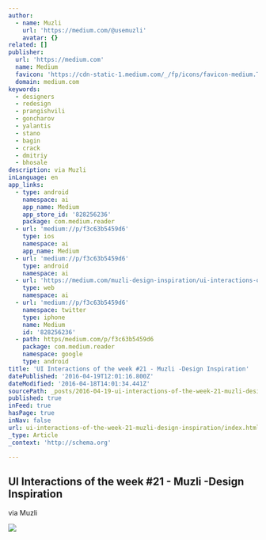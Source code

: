 ```yaml
---
author:
  - name: Muzli
    url: 'https://medium.com/@usemuzli'
    avatar: {}
related: []
publisher:
  url: 'https://medium.com'
  name: Medium
  favicon: 'https://cdn-static-1.medium.com/_/fp/icons/favicon-medium.TAS6uQ-Y7kcKgi0xjcYHXw.ico'
  domain: medium.com
keywords:
  - designers
  - redesign
  - prangishvili
  - goncharov
  - yalantis
  - stano
  - bagin
  - crack
  - dmitriy
  - bhosale
description: via Muzli
inLanguage: en
app_links:
  - type: android
    namespace: ai
    app_name: Medium
    app_store_id: '828256236'
    package: com.medium.reader
  - url: 'medium://p/f3c63b5459d6'
    type: ios
    namespace: ai
    app_name: Medium
  - url: 'medium://p/f3c63b5459d6'
    type: android
    namespace: ai
  - url: 'https://medium.com/muzli-design-inspiration/ui-interactions-of-the-week-21-f3c63b5459d6'
    type: web
    namespace: ai
  - url: 'medium://p/f3c63b5459d6'
    namespace: twitter
    type: iphone
    name: Medium
    id: '828256236'
  - path: https/medium.com/p/f3c63b5459d6
    package: com.medium.reader
    namespace: google
    type: android
title: 'UI Interactions of the week #21 - Muzli -Design Inspiration'
datePublished: '2016-04-19T12:01:16.800Z'
dateModified: '2016-04-18T14:01:34.441Z'
sourcePath: _posts/2016-04-19-ui-interactions-of-the-week-21-muzli-design-inspiration.md
published: true
inFeed: true
hasPage: true
inNav: false
url: ui-interactions-of-the-week-21-muzli-design-inspiration/index.html
_type: Article
_context: 'http://schema.org'

---
```

<article style=""><h1>UI Interactions of the week #21 - Muzli -Design Inspiration</h1><p>via Muzli</p><img src="https://cdn-images-1.medium.com/max/1200/1*4DdlYpXV3hJNKbkHktLlnw.jpeg" /></article>